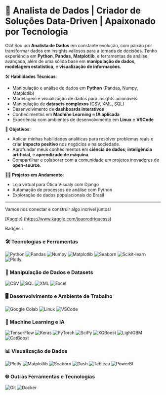 # 🌟 Analista de Dados | Criador de Soluções Data-Driven | Apaixonado por Tecnologia

Olá! Sou um **Analista de Dados** em constante evolução, com paixão por transformar dados em insights valiosos para a tomada de decisões. Tenho experiência em **Python**, **Pandas**, **Matplotlib**, e ferramentas de análise avançada, além de uma sólida base em **manipulação de dados**, **modelagem estatística**, e **visualização de informações**.

🛠️ **Habilidades Técnicas**:
- Manipulação e análise de dados em **Python** (Pandas, Numpy, Matplotlib)
- Modelagem e visualização de dados para insights acionáveis
- Manipulação de **datasets complexos** (CSV, XML, SQL)
- Desenvolvimento de **dashboards interativos**
- Conhecimentos em **Machine Learning** e **IA aplicada**
- Experiência com ambientes de desenvolvimento em **Linux** e **VSCode**

🚀 **Objetivos**:
- Aplicar minhas habilidades analíticas para resolver problemas reais e criar **impacto positivo** nos negócios e na sociedade.
- Aprofundar meus conhecimentos em **ciência de dados**, **inteligência artificial**, e **aprendizado de máquina**.
- Compartilhar e colaborar com a comunidade em projetos inovadores de **open-source**.

👨‍💻 **Projetos em Andamento**:
- Loja virtual para Ótica Visualy com Django
- Automação de processos de análise com Python
- Exploração de dados populacionais do Brasil

---

Vamos nos conectar e construir algo incrível juntos!

[Kaggle] (https://www.kaggle.com/joaorodriguesss)

Badges :
### 🛠️ Tecnologias e Ferramentas

![Python](https://img.shields.io/badge/Python-3776AB?style=for-the-badge&logo=python&logoColor=white)
![Pandas](https://img.shields.io/badge/Pandas-150458?style=for-the-badge&logo=pandas&logoColor=white)
![Numpy](https://img.shields.io/badge/Numpy-013243?style=for-the-badge&logo=numpy&logoColor=white)
![Matplotlib](https://img.shields.io/badge/Matplotlib-11557c?style=for-the-badge&logo=matplotlib&logoColor=white)
![Seaborn](https://img.shields.io/badge/Seaborn-3776AB?style=for-the-badge&logo=python&logoColor=white)
![Scikit-learn](https://img.shields.io/badge/Scikit--learn-F7931E?style=for-the-badge&logo=scikit-learn&logoColor=white)
![Plotly](https://img.shields.io/badge/Plotly-3F4F75?style=for-the-badge&logo=plotly&logoColor=white)

### 💾 Manipulação de Dados e Datasets
![CSV](https://img.shields.io/badge/CSV-005571?style=for-the-badge&logo=csv&logoColor=white)
![SQL](https://img.shields.io/badge/SQL-4479A1?style=for-the-badge&logo=MySQL&logoColor=white)
![XML](https://img.shields.io/badge/XML-005571?style=for-the-badge&logo=xml&logoColor=white)
![Excel](https://img.shields.io/badge/Excel-217346?style=for-the-badge&logo=microsoftexcel&logoColor=white)

### 🖥️ Desenvolvimento e Ambiente de Trabalho
![Google Colab](https://img.shields.io/badge/Google%20Colab-F9AB00?style=for-the-badge&logo=googlecolab&color=525252)
![Linux](https://img.shields.io/badge/Linux-FCC624?style=for-the-badge&logo=linux&logoColor=black)
![VSCode](https://img.shields.io/badge/VSCode-007ACC?style=for-the-badge&logo=visual-studio-code&logoColor=white)

### 🤖 Machine Learning e IA
![TensorFlow](https://img.shields.io/badge/TensorFlow-FF6F00?style=for-the-badge&logo=tensorflow&logoColor=white)
![Keras](https://img.shields.io/badge/Keras-D00000?style=for-the-badge&logo=keras&logoColor=white)
![PyTorch](https://img.shields.io/badge/PyTorch-EE4C2C?style=for-the-badge&logo=pytorch&logoColor=white)
![SciPy](https://img.shields.io/badge/SciPy-8CAAE6?style=for-the-badge&logo=scipy&logoColor=white)
![XGBoost](https://img.shields.io/badge/XGBoost-FF7F0E?style=for-the-badge&logo=xgboost&logoColor=white)
![LightGBM](https://img.shields.io/badge/LightGBM-012D40?style=for-the-badge&logo=lightgbm&logoColor=white)
![CatBoost](https://img.shields.io/badge/CatBoost-000000?style=for-the-badge&logo=catboost&logoColor=white)

### 📊 Visualização de Dados
![Plotly](https://img.shields.io/badge/Plotly-3F4F75?style=for-the-badge&logo=plotly&logoColor=white)
![Matplotlib](https://img.shields.io/badge/Matplotlib-11557c?style=for-the-badge&logo=matplotlib&logoColor=white)
![Seaborn](https://img.shields.io/badge/Seaborn-3776AB?style=for-the-badge&logo=python&logoColor=white)
![Dash](https://img.shields.io/badge/Dash-000000?style=for-the-badge&logo=dash&logoColor=white)
![Tableau](https://img.shields.io/badge/Tableau-E97627?style=for-the-badge&logo=tableau&logoColor=white)
![PowerBI](https://img.shields.io/badge/PowerBI-F2C811?style=for-the-badge&logo=powerbi&logoColor=black)

### 🌐 Outras Ferramentas e Tecnologias
![Git](https://img.shields.io/badge/Git-F05032?style=for-the-badge&logo=git&logoColor=white)
![Docker](https://img.shields.io/badge/Docker-2496ED?style=for-the-badge&logo=docker&logoColor=white)
